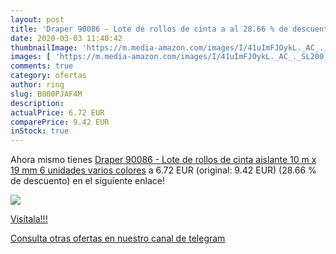 ```yaml
---
layout: post
title: 'Draper 90086 - Lote de rollos de cinta a al 28.66 % de descuento'
date: 2020-03-03 11:40:42
thumbnailImage: 'https://m.media-amazon.com/images/I/41uImFJOykL._AC_._SL200_.jpg'
images: [ 'https://m.media-amazon.com/images/I/41uImFJOykL._AC_._SL200_.jpg' ]
comments: true
category: ofertas
author: ring
slug: B000PJAF4M
description:
actualPrice: 6.72 EUR
comparePrice: 9.42 EUR
inStock: true
---
```


Ahora mismo tienes [Draper 90086 - Lote de rollos de cinta aislante  10 m x 19 mm  6 unidades   varios colores](https://www.amazon.com/dp/B000PJAF4M/?tag=redken08-20) a 6.72 EUR (original: 9.42 EUR) (28.66 %  de descuento) en el siguiente enlace!

[![](https://m.media-amazon.com/images/I/41uImFJOykL._AC_._SL200_.jpg)](https://www.amazon.com/dp/B000PJAF4M/?tag=redken08-20)

[Visítala!!!](https://www.amazon.com/dp/B000PJAF4M/?tag=redken08-20)

[Consulta otras ofertas en nuestro canal de telegram](https://t.me/s/ofertas25)

